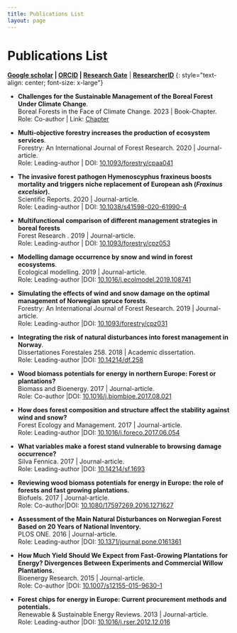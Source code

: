 ```yaml
---
title: Publications List
layout: page
---
```


# Publications List

**[Google scholar](https://scholar.google.es/citations?user=TJ4DXUMAAAAJ&hl=en)  \|  [ORCID](http://orcid.org/0000-0003-3829-5759)  \|  [Research Gate](https://www.researchgate.net/profile/Olalla_Diaz-Yanez)**
|  [**ResearcherID**](http://www.researcherid.com/rid/K-5885-2016) 
{: style="text-align: center; font-size: x-large"}



* **Challenges for the Sustainable Management of the Boreal Forest Under Climate Change**.  
  Boreal Forests in the Face of Climate Change. 2023 \| Book-Chapter.  
  Role: Co-author |  Link: [Chapter](<https://link.springer.com/chapter/10.1007/978-3-031-15988-6_31>)
* **Multi-objective forestry increases the production of ecosystem services**.  
  Forestry: An International Journal of Forest Research. 2020 \| Journal-article.  
  Role: Leading-author | DOI: [10.1093/forestry/cpaa041](<https://doi.org/10.1093/forestry/cpaa041>)
* **The invasive forest pathogen Hymenoscyphus fraxineus boosts mortality and triggers niche replacement of European ash (*Fraxinus excelsior*).**  
  Scientific Reports. 2020 \| Journal-article.  
  Role: Leading-author | DOI: [10.1038/s41598-020-61990-4](<https://doi.org/ 10.1038/s41598-020-61990-4>)
* **Multifunctional comparison of different management strategies in boreal forests**  
  Forest Research . 2019 \| Journal-article.  
  Role: Leading-author | DOI:  [10.1093/forestry/cpz053](<https://doi.org/ 10.1038/s41598-020-61990-4>)
* **Modelling damage occurrence by snow and wind in forest ecosystems**.  
  Ecological modelling. 2019 \| Journal-article.  
  Role: Leading-author |DOI: [10.1016/j.ecolmodel.2019.108741](<https://doi.org/10.1016/j.ecolmodel.2019.108741>)


* **Simulating the effects of wind and snow damage on the optimal management of Norwegian spruce forests**.  
  Forestry: An International Journal of Forest Research. 2019 \| Journal-article.  
  Role: Leading-author |DOI: [10.1093/forestry/cpz031](<https://doi.org/10.1093/forestry/cpz031>)

  

* **Integrating the risk of natural disturbances into forest management in Norway**.  
  Dissertationes Forestales 258. 2018 \| Academic dissertation.  
  Role: Leading-author |DOI: [10.14214/df.258](https://doi.org/10.14214/df.258)



* **Wood biomass potentials for energy in northern Europe: Forest or plantations?**  
  Biomass and Bioenergy. 2017 \| Journal-article.  
  Role: Co-author |DOI: [10.1016/j.biombioe.2017.08.021](https://doi.org/10.1016/j.biombioe.2017.08.021)



* **How does forest composition and structure affect the stability against wind and snow?**  
  Forest Ecology and Management. 2017 \| Journal-article.  
  Role: Leading-author |DOI: [10.1016/j.foreco.2017.06.054 ](https://doi.org/10.1016/j.foreco.2017.06.054)



* **What variables make a forest stand vulnerable to browsing damage occurrence?**  
  Silva Fennica. 2017 \| Journal-article.  
  Role: Leading-author |DOI: [10.14214/sf.1693](https://doi.org/10.14214/sf.1693)



* **Reviewing wood biomass potentials for energy in Europe: the role of forests and fast growing plantations.**  
  Biofuels. 2017 \| Journal-article.  
  Role: Co-author|DOI: [10.1080/17597269.2016.1271627](http://dx.doi.org/10.1080/17597269.2016.1271627 ) 



* **Assessment of the Main Natural Disturbances on Norwegian Forest Based on 20 Years of National Inventory.**  
  PLOS ONE. 2016 \| Journal-article.  
  Role: Leading-author |DOI: [10.1371/journal.pone.0161361](http://dx.doi.org/10.1371/journal.pone.0161361)



* **How Much Yield Should We Expect from Fast-Growing Plantations for Energy? Divergences Between Experiments and Commercial Willow Plantations.**  
  Bioenergy Research. 2015 \| Journal-article.  
  Role: Co-author |DOI: [10.1007/s12155-015-9630-1](https://doi.org/10.1007/s12155-015-9630-1)



* **Forest chips for energy in Europe: Current procurement methods and potentials.**  
  Renewable & Sustainable Energy Reviews. 2013 \| Journal-article.  
  Role: Leading-author |DOI: [10.1016/j.rser.2012.12.016](https://doi.org/10.1016/j.rser.2012.12.016)